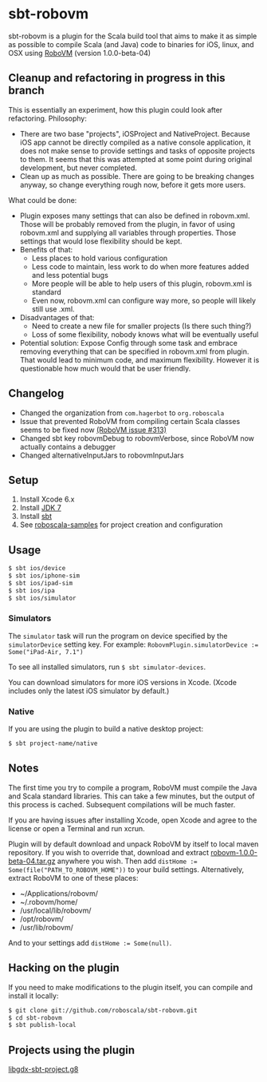 sbt-robovm
==========

sbt-robovm is a plugin for the Scala build tool that aims to make it as simple as possible to compile Scala (and Java) code to binaries for iOS, linux, and OSX using [RoboVM](http://www.robovm.org/) (version 1.0.0-beta-04)

## Cleanup and refactoring in progress in this branch
This is essentially an experiment, how this plugin could look after refactoring.
Philosophy:
* There are two base "projects", iOSProject and NativeProject. Because iOS app cannot be directly compiled as
a native console application, it does not make sense to provide settings and tasks of opposite projects to them.
It seems that this was attempted at some point during original development, but never completed.
* Clean up as much as possible. There are going to be breaking changes anyway, so change everything rough now, before
it gets more users.

What could be done:
* Plugin exposes many settings that can also be defined in robovm.xml. Those will be probably removed from the plugin,
in favor of using robovm.xml and supplying all variables through properties. Those settings that would lose flexibility should be kept.
* Benefits of that:
    * Less places to hold various configuration
    * Less code to maintain, less work to do when more features added and less potential bugs
    * More people will be able to help users of this plugin, robovm.xml is standard
    * Even now, robovm.xml can configure way more, so people will likely still use .xml.
* Disadvantages of that:
    * Need to create a new file for smaller projects (Is there such thing?)
    * Loss of some flexibility, nobody knows what will be eventually useful
* Potential solution: Expose Config through some task and embrace removing everything that can be specified in robovm.xml from plugin.
That would lead to minimum code, and maximum flexibility. However it is questionable how much would that be user friendly.

## Changelog

* Changed the organization from `com.hagerbot` to `org.roboscala`
* Issue that prevented RoboVM from compiling certain Scala classes seems to be fixed now [(RoboVM issue #313)](https://github.com/robovm/robovm/issues/313)
* Changed sbt key robovmDebug to robovmVerbose, since RoboVM now actually contains a debugger
* Changed alternativeInputJars to robovmInputJars

## Setup

1. Install Xcode 6.x
1. Install [JDK 7](http://www.oracle.com/technetwork/java/javase/downloads/jdk7-downloads-1880260.html)
1. Install [sbt](http://www.scala-sbt.org/release/docs/Getting-Started/Setup.html)
1. See [roboscala-samples](http://github.com/roboscala/roboscala-samples) for project creation and configuration

## Usage

```bash
$ sbt ios/device
$ sbt ios/iphone-sim
$ sbt ios/ipad-sim
$ sbt ios/ipa
$ sbt ios/simulator
```

### Simulators

The `simulator` task will run the program on device specified by the `simulatorDevice` setting key. For example: `RobovmPlugin.simulatorDevice := Some("iPad-Air, 7.1")`

To see all installed simulators, run `$ sbt simulator-devices`.

You can download simulators for more iOS versions in Xcode. (Xcode includes only the latest iOS simulator by default.)

### Native

If you are using the plugin to build a native desktop project:

```bash
$ sbt project-name/native
```


## Notes

The first time you try to compile a program, RoboVM must compile the Java and Scala standard libraries. This can take a few minutes, but the output of this process is cached. Subsequent compilations will be much faster.

If you are having issues after installing Xcode, open Xcode and agree to the license or open a Terminal and run xcrun.

Plugin will by default download and unpack RoboVM by itself to local maven repository.
If you wish to override that, download and extract [robovm-1.0.0-beta-04.tar.gz](http://download.robovm.org/robovm-1.0.0-beta-04.tar.gz) anywhere you wish.
Then add `distHome := Some(file("PATH_TO_ROBOVM_HOME"))` to your build settings.
Alternatively, extract RoboVM to one of these places:
* ~/Applications/robovm/
* ~/.robovm/home/
* /usr/local/lib/robovm/
* /opt/robovm/
* /usr/lib/robovm/

And to your settings add `distHome := Some(null)`.

## Hacking on the plugin

If you need to make modifications to the plugin itself, you can compile and install it locally:

```bash
$ git clone git://github.com/roboscala/sbt-robovm.git
$ cd sbt-robovm
$ sbt publish-local
```

## Projects using the plugin

[libgdx-sbt-project.g8](http://github.com/ajhager/libgdx-sbt-project.g8)
